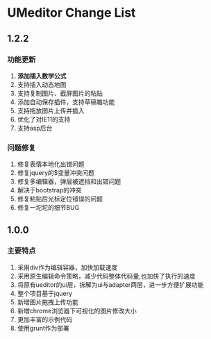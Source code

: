 # UMeditor Change List

## 1.2.2

### 功能更新
1. **添加插入数学公式**
2. 支持插入动态地图
3. 支持复制图片、截屏图片的粘贴
4. 添加自动保存插件，支持草稿箱功能
5. 支持拖放图片上传并插入
6. 优化了对IE11的支持
7. 支持asp后台

### 问题修复
1. 修复表情本地化出错问题
2. 修复jquery的$变量冲突问题
3. 修复多编辑器，弹层被遮挡和出错问题
4. 解决于bootstrap的冲突
5. 修复粘贴后光标定位错误的问题
6. 修复一坨坨的细节BUG


## 1.0.0

### 主要特点
1. 采用div作为编辑容器，加快加载速度
2. 采用原生编辑命令策略，减少代码整体代码量,也加快了执行的速度
3. 将原有ueditor的ui层，拆解为ui与adapter两层，进一步方便扩展功能
4. 整个项目基于jquery
5. 新增图片拖拽上传功能
6. 新增chrome浏览器下可视化的图片修改大小
7. 更加丰富的示例代码
8. 使用grunt作为部署
